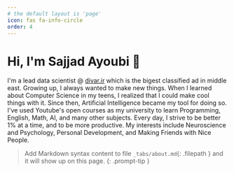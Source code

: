 ```yaml
---
# the default layout is 'page'
icon: fas fa-info-circle
order: 4
---
```


# Hi, I'm Sajjad Ayoubi 👋
I'm a lead data scientist @ [divar.ir](divar.ir) which is the bigest classified ad in middle east.
Growing up, I always wanted to make new things. When I learned about Computer Science in my teens, I realized that I could make cool things with it. Since then, Artificial Intelligence became my tool for doing so. I've used Youtube's open courses as my university to learn Programming, English, Math, AI, and many other subjects. Every day, I strive to be better 1% at a time, and to be more productive. My interests include Neuroscience and Psychology, Personal Development, and Making Friends with Nice People.

> Add Markdown syntax content to file `_tabs/about.md`{: .filepath } and it will show up on this page.
{: .prompt-tip }
